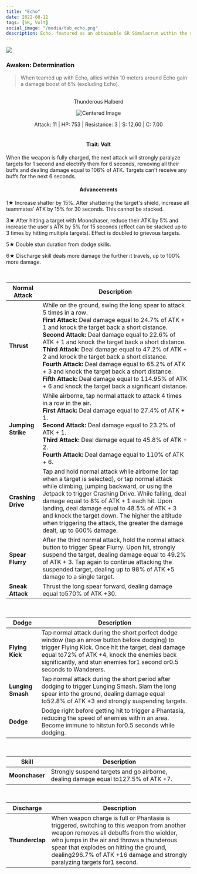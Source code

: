 ```yaml
---
title: "Echo"
date: 2022-08-11
tags: [SR, Volt]
social_image: "/media/tab_echo.png"
description: Echo, featured as an obtainable SR Simulacrum within the simulacrum system, associated with the weapon Thunderous Halberd.
---
```


![](https://i.postimg.cc/NFhZ59XS/Simulacrum-Echo-Prototype.webp)

### Awaken: Determination

> When teamed up with Echo, allies within 10 meters around Echo gain a damage boost of 6% (excluding Echo).

<br />

<center>
Thunderous Halberd
</center>
<p align="center">
<img src="https://i.postimg.cc/XvzZ53Q9/Icon-Weapon-Thunderous-Halberd.webp" alt="Centered Image">
</p>
<center>
Attack: 11 | HP: 753 | Resistance: 3 | S: 12.60 | C: 7.00
</center>

<br />

<h4 style="text-align: center;"> Trait: Volt </h4>

When the weapon is fully charged, the next attack will strongly paralyze targets for 1 second and electrify them for 6 seconds, removing all their buffs and dealing damage equal to 106% of ATK. Targets can't receive any buffs for the next 6 seconds.

<h4 style="text-align: center;"> Advancements </h4>

1★ Increase shatter by 15%. After shattering the target's shield, increase all teammates' ATK by 15% for 30 seconds. This cannot be stacked.

3★ After hitting a target with Moonchaser, reduce their ATK by 5% and increase the user's ATK by 5% for 15 seconds (effect can be stacked up to 3 times by hitting multiple targets). Effect is doubled to grievous targets.

5★ Double stun duration from dodge skills.

6★ Discharge skill deals more damage the further it travels, up to 100% more damage.

<br />

| Normal Attack      | Description                                                                                                                                                                                                                                                                                                                                                                                                                                                                                                                                                                                                                       |
| ------------------ | --------------------------------------------------------------------------------------------------------------------------------------------------------------------------------------------------------------------------------------------------------------------------------------------------------------------------------------------------------------------------------------------------------------------------------------------------------------------------------------------------------------------------------------------------------------------------------------------------------------------------------- |
| **Thrust**         | While on the ground, swing the long spear to attack 5 times in a row. <br /> **First Attack:** Deal damage equal to 24.7% of ATK + 1 and knock the target back a short distance. <br /> **Second Attack:** Deal damage equal to 22.6% of ATK + 1 and knock the target back a short distance. <br /> **Third Attack:** Deal damage equal to 47.2% of ATK + 2 and knock the target back a short distance. <br /> **Fourth Attack:** Deal damage equal to 65.2% of ATK + 3 and knock the target back a short distance. <br /> **Fifth Attack:** Deal damage equal to 114.95% of ATK + 6 and knock the target back a significant distance. |
| **Jumping Strike** | While airborne, tap normal attack to attack 4 times in a row in the air. <br /> **First Attack:** Deal damage equal to 27.4% of ATK + 1. <br /> **Second Attack:** Deal damage equal to 23.2% of ATK + 1. <br /> **Third Attack:** Deal damage equal to 45.8% of ATK + 2. <br /> **Fourth Attack:** Deal damage equal to 110% of ATK + 6.                                                                                                                                                                                                                                                                                             |
| **Crashing Drive** | Tap and hold normal attack while airborne (or tap when a target is selected), or tap normal attack while climbing, jumping backward, or using the Jetpack to trigger Crashing Drive. While falling, deal damage equal to 8% of ATK + 1 each hit. Upon landing, deal damage equal to 48.5% of ATK + 3 and knock the target down. The higher the altitude when triggering the attack, the greater the damage dealt, up to 600% damage.                                                                                                                                                                                              |
| **Spear Flurry**   | After the third normal attack, hold the normal attack button to trigger Spear Flurry. Upon hit, strongly suspend the target, dealing damage equal to 49.2% of ATK + 3. Tap again to continue attacking the suspended target, dealing up to 98% of ATK +5 damage to a single target.                                                                                                                                                                                                                                                                                                                                               |
| **Sneak Attack**   | Thrust the long spear forward, dealing damage equal to570% of ATK +30.                                                                                                                                                                                                                                                                                                                                                                                                                                                                                                                                                            |

<br />

| Dodge             | Description                                                                                                                                                                                                                                                                 |
| ----------------- | --------------------------------------------------------------------------------------------------------------------------------------------------------------------------------------------------------------------------------------------------------------------------- |
| **Flying Kick**   | Tap normal attack during the short perfect dodge window (tap an arrow button before dodging) to trigger Flying Kick. Once hit the target, deal damage equal to72% of ATK +4, knock the enemies back significantly, and stun enemies for1 second or0.5 seconds to Wanderers. |
| **Lunging Smash** | Tap normal attack during the short period after dodging to trigger Lunging Smash. Slam the long spear into the ground, dealing damage equal to52.8% of ATK +3 and strongly suspending targets.                                                                              |
| **Dodge**         | Dodge right before getting hit to trigger a Phantasia, reducing the speed of enemies within an area. Become immune to hitstun for0.5 seconds while dodging.                                                                                                                 |

<br />

| Skill          | Description                                                                        |
| -------------- | ---------------------------------------------------------------------------------- |
| **Moonchaser** | Strongly suspend targets and go airborne, dealing damage equal to127.5% of ATK +7. |

<br />

| Discharge       | Description                                                                                                                                                                                                                                                                                                   |
| --------------- | ------------------------------------------------------------------------------------------------------------------------------------------------------------------------------------------------------------------------------------------------------------------------------------------------------------- |
| **Thunderclap** | When weapon charge is full or Phantasia is triggered, switching to this weapon from another weapon removes all debuffs from the wielder, who jumps in the air and throws a thunderous spear that explodes on hitting the ground, dealing296.7% of ATK +16 damage and strongly paralyzing targets for1 second. |

